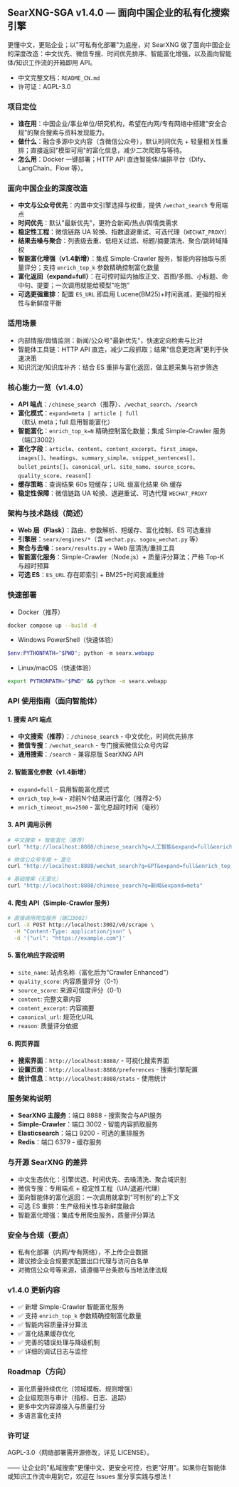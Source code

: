 ## SearXNG-SGA v1.4.0 — 面向中国企业的私有化搜索引擎

更懂中文，更贴企业；以"可私有化部署"为底座，对 SearXNG 做了面向中国企业的深度改造：中文优先、微信专搜、时间优先排序、智能富化增强，以及面向智能体/知识工作流的开箱即用 API。

- 中文完整文档：`README_CN.md`
- 许可证：AGPL-3.0

### 项目定位
- **谁在用**：中国企业/事业单位/研究机构，希望在内网/专有网络中搭建"安全合规"的聚合搜索与资料发现能力。
- **做什么**：融合多源中文内容（含微信公众号），默认时间优先 + 轻量相关性重排；直接返回"模型可用"的富化信息，减少二次爬取与等待。
- **怎么用**：Docker 一键部署；HTTP API 直连智能体/编排平台（Dify、LangChain、Flow 等）。

### 面向中国企业的深度改造
- **中文与公众号优先**：内置中文引擎选择与权重，提供 `/wechat_search` 专用端点
- **时间优先**：默认"最新优先"，更符合新闻/热点/舆情类需求
- **稳定性工程**：微信链路 UA 轮换、指数退避重试、可选代理（`WECHAT_PROXY`）
- **结果去噪与聚合**：列表级去重、低相关过滤、标题/摘要清洗、聚合/跳转域降权
- **智能富化增强（v1.4新增）**：集成 Simple-Crawler 服务，智能内容抽取与质量评分；支持 `enrich_top_k` 参数精确控制富化数量
- **富化返回（expand=full）**：在可控时延内抽取正文、首图/多图、小标题、命中句、提要；一次调用就能给模型"吃饱"
- **可选更强重排**：配置 `ES_URL` 即启用 Lucene(BM25)+时间衰减，更强的相关性与新鲜度平衡

### 适用场景
- 内部情报/舆情监测：新闻/公众号"最新优先"，快速定向检索与比对
- 智能体工具链：HTTP API 直连，减少二段抓取；结果"信息更饱满"更利于快速决策
- 知识沉淀/知识库补齐：结合 ES 重排与富化返回，做主题采集与初步筛选

### 核心能力一览（v1.4.0）
- **API 端点**：`/chinese_search`（推荐）、`/wechat_search`、`/search`
- **富化模式**：`expand=meta | article | full`（默认 meta；full 启用智能富化）
- **智能富化**：`enrich_top_k=N` 精确控制富化数量；集成 Simple-Crawler 服务（端口3002）
- **富化字段**：`article`、`content`、`content_excerpt`、`first_image`、`images[]`、`headings`、`summary_simple`、`snippet_sentences[]`、`bullet_points[]`、`canonical_url`、`site_name`、`source_score`、`quality_score`、`reason[]`
- **缓存策略**：查询结果 60s 短缓存；URL 级富化结果 6h 缓存
- **稳定性保障**：微信链路 UA 轮换、退避重试、可选代理 `WECHAT_PROXY`

### 架构与技术路线（简述）
- **Web 层（Flask）**：路由、参数解析、短缓存、富化控制、ES 可选重排
- **引擎层**：`searx/engines/*`（含 `wechat.py`、`sogou_wechat.py` 等）
- **聚合与去噪**：`searx/results.py` + Web 层清洗/重排工具
- **智能富化服务**：Simple-Crawler（Node.js）+ 质量评分算法；严格 Top-K 与超时预算
- **可选 ES**：`ES_URL` 存在即索引 + BM25+时间衰减重排

### 快速部署
- Docker（推荐）
```bash
docker compose up --build -d
```
- Windows PowerShell（快速体验）
```powershell
$env:PYTHONPATH="$PWD"; python -m searx.webapp
```
- Linux/macOS（快速体验）
```bash
export PYTHONPATH="$PWD" && python -m searx.webapp
```

### API 使用指南（面向智能体）

#### 1. 搜索 API 端点
- **中文搜索（推荐）**：`/chinese_search` - 中文优化，时间优先排序
- **微信专搜**：`/wechat_search` - 专门搜索微信公众号内容
- **通用搜索**：`/search` - 兼容原版 SearXNG API

#### 2. 智能富化参数（v1.4新增）
- `expand=full` - 启用智能富化模式
- `enrich_top_k=N` - 对前N个结果进行富化（推荐2-5）
- `enrich_timeout_ms=2500` - 富化总超时时间（毫秒）

#### 3. API 调用示例
```bash
# 中文搜索 + 智能富化（推荐）
curl "http://localhost:8888/chinese_search?q=人工智能&expand=full&enrich_top_k=3"

# 微信公众号专搜 + 富化
curl "http://localhost:8888/wechat_search?q=GPT&expand=full&enrich_top_k=2"

# 基础搜索（无富化）
curl "http://localhost:8888/chinese_search?q=新闻&expand=meta"
```

#### 4. 爬虫 API（Simple-Crawler 服务）
```bash
# 直接调用爬虫服务（端口3002）
curl -X POST http://localhost:3002/v0/scrape \
  -H "Content-Type: application/json" \
  -d '{"url": "https://example.com"}'
```

#### 5. 富化响应字段说明
- `site_name`: 站点名称（富化后为"Crawler Enhanced"）
- `quality_score`: 内容质量评分（0-1）
- `source_score`: 来源可信度评分（0-1）
- `content`: 完整文章内容
- `content_excerpt`: 内容摘要
- `canonical_url`: 规范化URL
- `reason`: 质量评分依据

#### 6. 网页界面
- **搜索界面**：`http://localhost:8888/` - 可视化搜索界面
- **设置页面**：`http://localhost:8888/preferences` - 搜索引擎配置
- **统计信息**：`http://localhost:8888/stats` - 使用统计

### 服务架构说明
- **SearXNG 主服务**：端口 8888 - 搜索聚合与API服务
- **Simple-Crawler**：端口 3002 - 智能内容抓取服务
- **Elasticsearch**：端口 9200 - 可选的重排服务
- **Redis**：端口 6379 - 缓存服务

### 与开源 SearXNG 的差异
- 中文生态优化：引擎优选、时间优先、去噪清洗、聚合域识别
- 微信专搜：专用端点 + 稳定性工程（UA/退避/代理）
- 面向智能体的富化返回：一次调用就拿到"可判别"的上下文
- 可选 ES 重排：生产级相关性与新鲜度融合
- 智能富化增强：集成专用爬虫服务，质量评分算法

### 安全与合规（要点）
- 私有化部署（内网/专有网络），不上传企业数据
- 建议按企业合规要求配置出口代理与访问白名单
- 对微信公众号等来源，请遵循平台条款与当地法律法规

### v1.4.0 更新内容
- ✅ 新增 Simple-Crawler 智能富化服务
- ✅ 支持 `enrich_top_k` 参数精确控制富化数量
- ✅ 智能内容质量评分算法
- ✅ 富化结果缓存优化
- ✅ 完善的错误处理与降级机制
- ✅ 详细的调试日志与监控

### Roadmap（方向）
- 富化质量持续优化（领域模板、规则增强）
- 企业级观测与审计（指标、日志、追踪）
- 更多中文内容源接入与质量打分
- 多语言富化支持

### 许可证
AGPL-3.0（网络部署需开源修改，详见 LICENSE）。

—— 让企业的"私域搜索"更懂中文、更安全可控，也更"好用"。如果你在智能体或知识工作流中用到它，欢迎在 Issues 里分享实践与想法！
